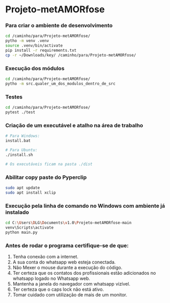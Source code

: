 # Projeto-metAMORfose

### Para criar o ambiente de desenvolvimento
```bash
cd /caminho/para/Projeto-metAMORfose/
pytho -m venv .venv
source .venv/bin/activate
pip install -r requirements.txt
cp -r ~/Downloads/key/ /caminho/para/Projeto-metAMORfose/
```

### Execução dos módulos
```bash
cd /caminho/para/Projeto-metAMORfose/
pytho -m src.qualer_um_dos_modulos_dentro_de_src
```

### Testes
```bash
cd /caminho/para/Projeto-metAMORfose/
pytest ./test
```

### Criação de um executável e atalho na área de trabalho
```bash
# Para Windows:
install.bat

# Para Ubuntu:
./install.sh

# Os executáveis ficam na pasta ./dist
```

### Abilitar copy paste do Pyperclip
```bash
sudo apt update
sudo apt install xclip
```


### Execução pela linha de comando no Windows com ambiente já instalado
```bash
cd C:\Users\DLG\Documents\v1.0\Projeto-metAMORfose-main
venv\Scripts\activate
python main.py
```

### Antes de rodar o programa certifique-se de que:
1. Tenha conexão com a internet.
2. A sua conta do whatsapp web esteja conectada.
3. Não Mexer o mouse durante a execução do código.
4. Ter certeza que os contatos dos profissionais estão adicionados no whatsapp logado no Whatsapp web.
5. Mantenha a janela do navegador com whatsapp vizível.
6. Ter certeza que o caps lock não está ativo.
7. Tomar cuidado com utilização de mais de um monitor.
